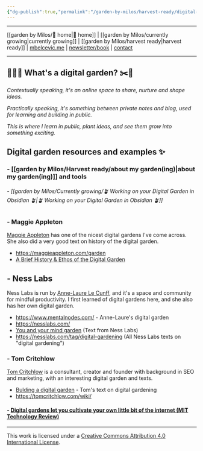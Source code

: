```yaml
---
{"dg-publish":true,"permalink":"/garden-by-milos/harvest-ready/digital-garden/"}
---
```



---
[[garden by Milos/🏡 home\|🏡 home]] | [[garden by Milos/currently growing\|currently growing]] | [[garden by Milos/harvest ready\|harvest ready]] | [mbelcevic.me](https://mbelcevic.me/) | [newsletter/book](https://mbelcevic.me/BuildYourWay.html) | [contact](https://mbelcevic.me/Contact.html)

---


## 👨🏻‍🌾 What's a digital garden? ✂️🌳​

*Contextually speaking, it's an online space to share, nurture and shape ideas.* 

*Practically speaking, it's something between private notes and blog, used for learning and building in public.*

*This is where I learn in public, plant ideas, and see them grow into something exciting.*

## Digital garden resources and examples ✨

### - [[garden by Milos/Harvest ready/about my garden(ing)\|about my garden(ing)]] and tools

###### - [[garden by Milos/Currently growing/🪴 Working on your Digital Garden in Obsidian 🪴\|🪴 Working on your Digital Garden in Obsidian 🪴]]


### - Maggie Appleton
[Maggie Appleton](https://maggieappleton.com/about) has one of the nicest digital gardens I've come across. She also did a very good text on history of the digital garden.

- https://maggieappleton.com/garden
- [A Brief History & Ethos of the Digital Garden](https://maggieappleton.com/garden-history)

## - Ness Labs
Ness Labs is run by [Anne-Laure Le Cunff](https://anne-laure.net/#), and it's a space and community for mindful productivity. I first learned of digital gardens here, and she also has her own digital garden.
 
- https://www.mentalnodes.com/ - Anne-Laure's digital garden
- https://nesslabs.com/
- [You and your mind garden](https://nesslabs.com/mind-garden) (Text from Ness Labs)
- https://nesslabs.com/tag/digital-gardening (All Ness Labs texts on "digital gardening")

### - Tom Critchlow
[Tom Critchlow](https://tomcritchlow.com/about/) is a consultant, creator and founder with background in SEO and marketing, with an interesting digital garden and texts.

- [Bulding a digital garden](https://tomcritchlow.com/2019/02/17/building-digital-garden/) - Tom's text on digital gardening
- https://tomcritchlow.com/wiki/

#### - [Digital gardens let you cultivate your own little bit of the internet (MIT Technology Review)](https://www.technologyreview.com/2020/09/03/1007716/digital-gardens-let-you-cultivate-your-own-little-bit-of-the-internet/)






----
This work is licensed under a [Creative Commons Attribution 4.0 International License](http://creativecommons.org/licenses/by/4.0/).